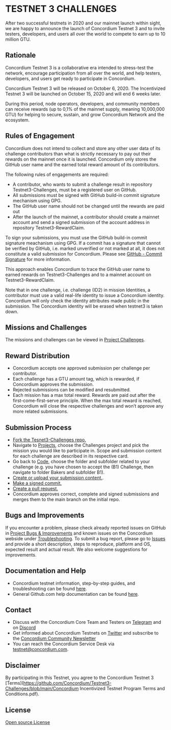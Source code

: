 # TESTNET 3 CHALLENGES

After two successful testnets in 2020 and our mainnet launch within sight, we are happy to announce the launch of Concordium Testnet 3 and to invite testers, developers, and users all over the world to compete to earn up to 10 million GTU. 

## Rationale

Concordium Testnet 3 is a collaborative era intended to stress-test the network, encourage participation from all over the world, and help testers, developers, and users get ready to participate in Concordium. 

Concordium Testnet 3 will be released on October 6, 2020.
The Incentivized Testnet 3 will be launched on October 15, 2020 and will end 6 weeks later.

During this period, node operators, developers, and community members can receive rewards (up to 0,1% of the mainnet supply, meaning 10,000,000 GTU) for helping to secure, sustain, and grow Concordium Network and the ecosystem. 


## Rules of Engagement
Concordium does not intend to collect and store any other user data of its challenge contributors than what is strictly necessary to pay out their rewards on the mainnet once it is launched. Concordium only stores the GitHub user name and the earned total reward amount of its contributors.

The following rules of engagements are required:

- A contributor, who wants to submit a challenge result in repository Testnet3-Challenges, must be a registered user on GitHub.
- All submissions must be signed with GitHub build-in commit signature mechanism using GPG.
- The GitHub user name should not be changed until the rewards are paid out
- After the launch of the mainnet, a contributor should create a mainnet account and send a signed submission of the account address in repository Testnet3-RewardClaim.

To sign your submissions, you must use the GitHub build-in commit signature meachanism using GPG. If a commit has a signature that cannot be verified by GitHub, i.e. marked unverified or not marked at all, it does not constitute a valid submission for Concordium. Please see [GitHub - Commit Signature](https://docs.github.com/en/github/authenticating-to-github/managing-commit-signature-verification) for more information.

This approach enables Concordium to trace the GitHub user name to earned rewards on Testnet3-Challenges and to a mainnet account on Testnet3-RewardClaim.

Note that in one challenge, i.e. challenge (ID2) in mission Identities, a contributor must use a valid real-life identity to issue a Concordium identity. Concordium will only check the identity attributes made public in the submission. The Concordium identity will be erased when testnet3 is taken down.

## Missions and Challenges
The missions and challenges can be viewed in [Project Challenges](https://github.com/Concordium/Testnet3-Challenges/projects/1).

## Reward Distribution
- Concordium accepts one approved submission per challenge per contributor. 
- Each challenge has a GTU amount tag, which is rewarded, if Concordium approves the submission.
- Rejected submissions can be modified and resubmitted.
- Each mission has a max total reward. Rewards are paid out after the first-come-first-serve principle. When the max total reward is reached, Concordium will close the respective challenges and won’t approve any more related submissions.

## Submission Process
- [Fork the Tesnet3-Challenges repo.](https://docs.github.com/en/github/getting-started-with-github/fork-a-repo)
- Navigate to [Projects](https://github.com/Concordium/Testnet3-Challenges/projects), choose the Challenges project and pick the mission you would like to participate in. Scope and submission content for each challenge are described in its respective card.
- Go back to [Code](https://github.com/Concordium/Testnet3-Challenges), choose the folder and subfolder related to your challenge (e.g. you have chosen to accept the (B1)  Challenge, then navigate to folder Bakers and subfolder B1).
- [Create or upload your submission content.](https://docs.github.com/en/github/managing-files-in-a-repository/managing-files-on-github).
- [Make a signed commit.](https://docs.github.com/en/github/authenticating-to-github/managing-commit-signature-verification)
- [Create a pull request.](https://docs.github.com/en/github/collaborating-with-issues-and-pull-requests/proposing-changes-to-your-work-with-pull-requests)
- Concordium approves correct, complete and signed submissions and merges them to the main branch on the initial repo.

## Bugs and Improvements
If you encounter a problem, please check already reported issues on GitHub in [Project Bugs & Improvements](https://github.com/Concordium/Testnet3-Challenges/projects/2) and known issues on the Concordium webside under [Troubleshooting](https://developers.concordium.com/testnet/docs/troubleshooting). To submit a bug report, please go to [Issues](https://github.com/Concordium/Testnet3-Challenges/issues) and provide a short description, steps to reproduce, platform and OS, expected result and actual result. We also welcome suggestions for improvements.

## Documentation and Help
- Concordium testnet information, step-by-step guides, and troubleshooting can be found [here](https://developers.concordium.com/testnet).
- General Github.com help documentation can be found [here](https://docs.github.com/en/github).

## Contact
- Discuss with the Concordium Core Team and Testers on [Telegram](https://t.me/concordium_official) and on [Discord](https://discord.com/invite/xWmQ5tp)
- Get informed about Concordium Testnets on [Twitter](https://twitter.com/concordiumnet) and subscribe to the [Concordium Community Newsletter](https://concordium.substack.com)
- You can reach the Concordium Service Desk via [testnet@concordium.com](mailto:testnet@concordium.com).

## Disclaimer
By participating in this Testnet, you agree to the Concordium Testnet 3 [Terms](https://github.com/Concordium/Testnet3-Challenges/blob/main/Concordium Incentivized Testnet Program Terms and Conditions.pdf).

## License
[Open source License](https://github.com/Concordium/Testnet3-Challenges/blob/main/LICENSE) 

